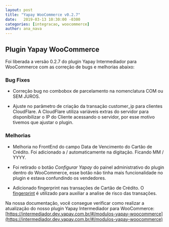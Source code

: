 ```yaml
---
layout: post
title: "Yapay WooCommerce v0.2.7"
date:   2019-03-13 10:30:00 -0300
categories: [integracao, woocommerce]
author: ana_nava
---
```


## Plugin Yapay WooCommerce

Foi liberada a versão 0.2.7 do plugin Yapay Intermediador para WooCommerce com as correção de bugs e melhorias abaixo:
<!-- more -->


### **Bug Fixes**

* Correção bug no combobox de parcelamento na nomenclatura COM ou SEM JUROS.

* Ajuste no parâmetro de criação da transação customer_ip para clientes CloudFlare. A CloudFlare utiliza variáveis extras do servidor para disponibilizar o IP do Cliente acessando o servidor, por esse motivo tivemos que ajustar o plugin.


### **Melhorias**

* Melhoria no FrontEnd do campo Data de Vencimento do Cartão de Crédito. Foi adicionado a / automaticamente na digitação. Ficando MM / YYYY.


* Foi retirado o botão _Configurar Yapay_ do painel administrativo do plugin dentro do WooCommerce, esse botão não tinha mais funcionalidade no plugin e estava confundindo os vendedores.

* Adicionado fingerprint nas transações de Cartão de Crédito. O [fingerprint](https://intermediador.dev.yapay.com.br/#/transacao-fingerprint) é utilizado para auxiliar a analise de risco das transações.




Na nossa documentação, você consegue verificar como realizar a atualização do nosso plugin Yapay Intermediador para WooCommerce: [https://intermediador.dev.yapay.com.br/#/modulos-yapay-woocommerce](https://intermediador.dev.yapay.com.br/#/modulos-yapay-woocommerce)
